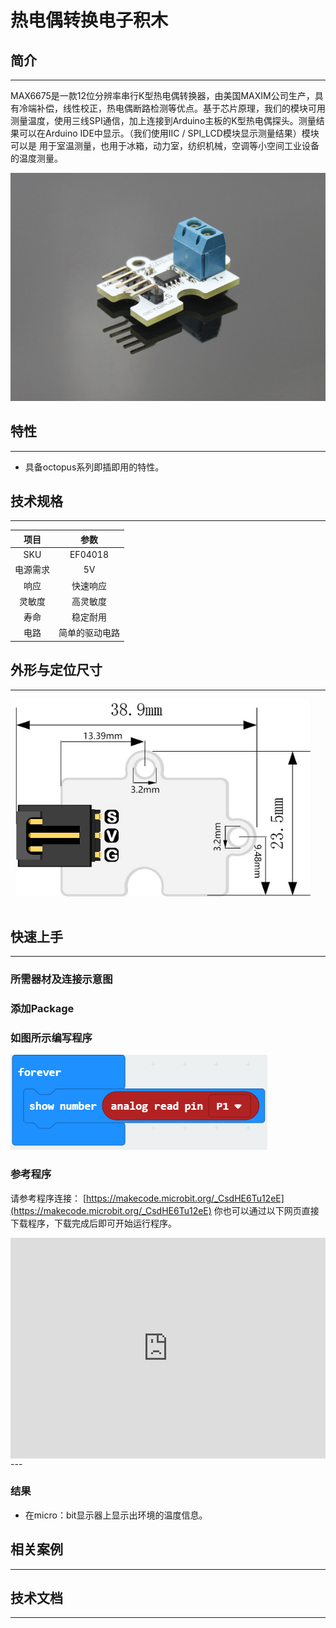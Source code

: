 # 热电偶转换电子积木

## 简介
---
MAX6675是一款12位分辨率串行K型热电偶转换器，由美国MAXIM公司生产，具有冷端补偿，线性校正，热电偶断路检测等优点。基于芯片原理，我们的模块可用 测量温度，使用三线SPI通信，加上连接到Arduino主板的K型热电偶探头。测量结果可以在Arduino IDE中显示。（我们使用IIC / SPI_LCD模块显示测量结果）模块可以是 用于室温测量，也用于冰箱，动力室，纺织机械，空调等小空间工业设备的温度测量。

 ![](./images/69XJjkN.jpg)

## 特性
---
- 具备octopus系列即插即用的特性。

## 技术规格
---

项目 | 参数 
:-: | :-: 
SKU|EF04018
电源需求|5V
响应|快速响应
灵敏度|高灵敏度
寿命|稳定耐用
电路|简单的驱动电路

## 外形与定位尺寸
---

 ![](./images/cdNd1Kw.png)

## 快速上手
---
### 所需器材及连接示意图

### 添加Package

### 如图所示编写程序

 ![](./images/kVWtBcn.png)

### 参考程序
请参考程序连接：
[https://makecode.microbit.org/_CsdHE6Tu12eE](https://makecode.microbit.org/_CsdHE6Tu12eE)
你也可以通过以下网页直接下载程序，下载完成后即可开始运行程序。

<div style="position:relative;height:0;padding-bottom:70%;overflow:hidden;"><iframe style="position:absolute;top:0;left:0;width:100%;height:100%;" src="https://makecode.microbit.org/#pub:_CsdHE6Tu12eE" frameborder="0" sandbox="allow-popups allow-forms allow-scripts allow-same-origin"></iframe></div>  
---

### 结果
- 在micro：bit显示器上显示出环境的温度信息。

## 相关案例
---

## 技术文档
---
